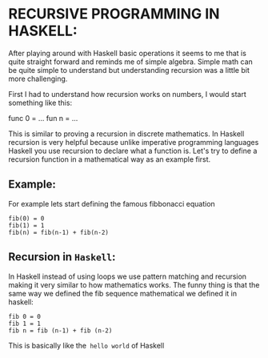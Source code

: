 # RECURSIVE PROGRAMMING IN HASKELL: 

After playing around with Haskell basic operations it seems to
me that is quite straight forward and reminds me of simple algebra.
Simple math can be quite simple to understand but understanding recursion was a little
bit more challenging.

First I had to understand how recursion works on numbers, I would start something
like this:

func 0 = ...
fun n = ...

This is similar to proving a recursion in discrete mathematics. In Haskell recursion is very
helpful because unlike imperative programming languages Haskell you use recursion to declare
what a function is. Let's try to define a recursion function in a mathematical way as an example first.

## Example:

For example lets start defining the famous fibbonacci equation
```
fib(0) = 0
fib(1) = 1
fib(n) = fib(n-1) + fib(n-2)
```



 ## Recursion in `Haskell`:

In Haskell instead of using loops we use pattern matching and recursion making it very similar to how mathematics works. The funny thing is that the same way we defined the fib sequence mathematical we defined it in haskell:

```
fib 0 = 0
fib 1 = 1
fib n = fib (n-1) + fib (n-2)
```
This is basically like the` hello world` of Haskell
